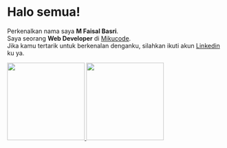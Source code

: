 # Halo semua! 
Perkenalkan nama saya **M Faisal Basri**.\
Saya seorang **Web Developer** di [Mikucode](https://www.mikucode.com/).\
Jika kamu tertarik untuk berkenalan denganku, silahkan ikuti akun [Linkedin](https://www.linkedin.com/in/m-faisal-basri/) ku ya.
 
<p align="left">
<a href="https://github.com/MFaisalBasri">
  <img height="180em" src="https://github-readme-stats-eight-theta.vercel.app/api?username=mfaisalbasri&show_icons=true&theme=algolia&include_all_commits=true&count_private=true"/>
  <img height="180em" src="https://github-readme-stats-eight-theta.vercel.app/api/top-langs/?username=mfaisalbasri&layout=compact&langs_count=8&theme=algolia"/>
</a>
</p>
